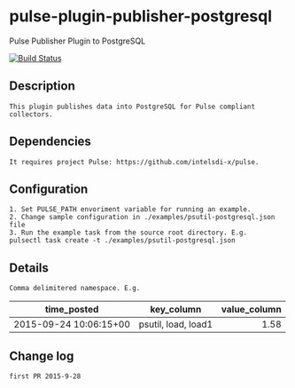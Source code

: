 <!--
http://www.apache.org/licenses/LICENSE-2.0.txt


Copyright 2015 Intel Coporation

Licensed under the Apache License, Version 2.0 (the "License");
you may not use this file except in compliance with the License.
You may obtain a copy of the License at

    http://www.apache.org/licenses/LICENSE-2.0

Unless required by applicable law or agreed to in writing, software
distributed under the License is distributed on an "AS IS" BASIS,
WITHOUT WARRANTIES OR CONDITIONS OF ANY KIND, either express or implied.
See the License for the specific language governing permissions and
limitations under the License.
-->

# **pulse-plugin-publisher-postgresql**
Pulse Publisher Plugin to PostgreSQL

[![Build Status](https://magnum.travis-ci.com/intelsdi-x/pulse-plugin-publisher-postgresql.svg?token=2ujsxEpZo1issFyVWX29&branch=master)](https://magnum.travis-ci.com/intelsdi-x/pulse-plugin-publisher-postgresql)

## Description
    This plugin publishes data into PostgreSQL for Pulse compliant collectors.

## Dependencies
    It requires project Pulse: https://github.com/intelsdi-x/pulse.

## Configuration
    1. Set PULSE_PATH envoriment variable for running an example.
    2. Change sample configuration in ./examples/psutil-postgresql.json file
    3. Run the example task from the source root directory. E.g. 
    pulsectl task create -t ./examples/psutil-postgresql.json


## Details
    Comma delimitered namespace. E.g.


|     time_posted       |     key_column      | value_column  |
|-----------------------|:-------------------:|--------------:|
|2015-09-24 10:06:15+00 | psutil, load, load1 | 1.58          |

## Change log
    first PR 2015-9-28
